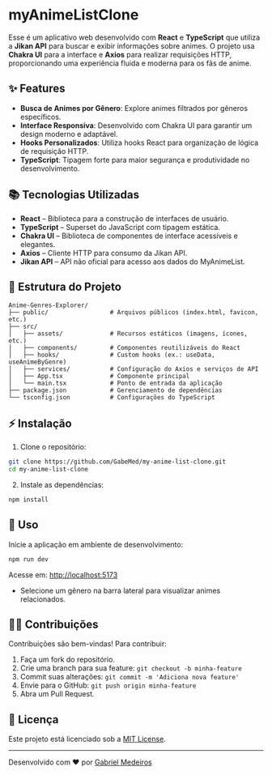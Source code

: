 # myAnimeListClone

Esse é um aplicativo web desenvolvido com **React** e **TypeScript** que utiliza a **Jikan API** para buscar e exibir informações sobre animes. O projeto usa **Chakra UI** para a interface e **Axios** para realizar requisições HTTP, proporcionando uma experiência fluida e moderna para os fãs de anime.

## ✨ Features

- **Busca de Animes por Gênero**: Explore animes filtrados por gêneros específicos.
- **Interface Responsiva**: Desenvolvido com Chakra UI para garantir um design moderno e adaptável.
- **Hooks Personalizados**: Utiliza hooks React para organização de lógica de requisição HTTP.
- **TypeScript**: Tipagem forte para maior segurança e produtividade no desenvolvimento.

## 📚 Tecnologias Utilizadas

- **React** – Biblioteca para a construção de interfaces de usuário.
- **TypeScript** – Superset do JavaScript com tipagem estática.
- **Chakra UI** – Biblioteca de componentes de interface acessíveis e elegantes.
- **Axios** – Cliente HTTP para consumo da Jikan API.
- **Jikan API** – API não oficial para acesso aos dados do MyAnimeList.

## 📁 Estrutura do Projeto

```
Anime-Genres-Explorer/
├── public/                 # Arquivos públicos (index.html, favicon, etc.)
├── src/
│   ├── assets/             # Recursos estáticos (imagens, ícones, etc.)
│   ├── components/         # Componentes reutilizáveis do React
│   ├── hooks/              # Custom hooks (ex.: useData, useAnimeByGenre)
│   ├── services/           # Configuração do Axios e serviços de API
│   ├── App.tsx             # Componente principal
│   └── main.tsx            # Ponto de entrada da aplicação
├── package.json            # Gerenciamento de dependências
└── tsconfig.json           # Configurações do TypeScript
```

## ⚡ Instalação

1. Clone o repositório:

```bash
git clone https://github.com/GabeMed/my-anime-list-clone.git
cd my-anime-list-clone
```

2. Instale as dependências:

```bash
npm install
```

## 🔧 Uso

Inicie a aplicação em ambiente de desenvolvimento:

```bash
npm run dev
```

Acesse em: [http://localhost:5173](http://localhost:5173)

- Selecione um gênero na barra lateral para visualizar animes relacionados.

## 👨‍💻 Contribuições

Contribuições são bem-vindas! Para contribuir:

1. Faça um fork do repositório.
2. Crie uma branch para sua feature: `git checkout -b minha-feature`
3. Commit suas alterações: `git commit -m 'Adiciona nova feature'`
4. Envie para o GitHub: `git push origin minha-feature`
5. Abra um Pull Request.

## 📝 Licença

Este projeto está licenciado sob a [MIT License](LICENSE).

---

Desenvolvido com ❤️ por [Gabriel Medeiros](https://github.com/GabeMed)


